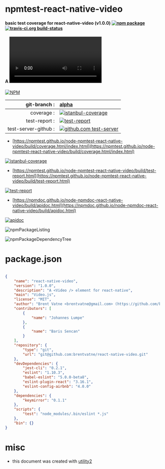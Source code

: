 # npmtest-react-native-video

#### basic test coverage for  react-native-video (v1.0.0)  [![npm package](https://img.shields.io/npm/v/npmtest-react-native-video.svg?style=flat-square)](https://www.npmjs.org/package/npmtest-react-native-video) [![travis-ci.org build-status](https://api.travis-ci.org/npmtest/node-npmtest-react-native-video.svg)](https://travis-ci.org/npmtest/node-npmtest-react-native-video)

#### A <Video /> element for react-native

[![NPM](https://nodei.co/npm/react-native-video.png?downloads=true&downloadRank=true&stars=true)](https://www.npmjs.com/package/react-native-video)

| git-branch : | [alpha](https://github.com/npmtest/node-npmtest-react-native-video/tree/alpha)|
|--:|:--|
| coverage : | [![istanbul-coverage](https://npmtest.github.io/node-npmtest-react-native-video/build/coverage.badge.svg)](https://npmtest.github.io/node-npmtest-react-native-video/build/coverage.html/index.html)|
| test-report : | [![test-report](https://npmtest.github.io/node-npmtest-react-native-video/build/test-report.badge.svg)](https://npmtest.github.io/node-npmtest-react-native-video/build/test-report.html)|
| test-server-github : | [![github.com test-server](https://npmtest.github.io/node-npmtest-react-native-video/GitHub-Mark-32px.png)](https://npmtest.github.io/node-npmtest-react-native-video/build/app/index.html) | | build-artifacts : | [![build-artifacts](https://npmtest.github.io/node-npmtest-react-native-video/glyphicons_144_folder_open.png)](https://github.com/npmtest/node-npmtest-react-native-video/tree/gh-pages/build)|

- [https://npmtest.github.io/node-npmtest-react-native-video/build/coverage.html/index.html](https://npmtest.github.io/node-npmtest-react-native-video/build/coverage.html/index.html)

[![istanbul-coverage](https://npmtest.github.io/node-npmtest-react-native-video/build/screenCapture.buildCi.browser.%252Ftmp%252Fbuild%252Fcoverage.lib.html.png)](https://npmtest.github.io/node-npmtest-react-native-video/build/coverage.html/index.html)

- [https://npmtest.github.io/node-npmtest-react-native-video/build/test-report.html](https://npmtest.github.io/node-npmtest-react-native-video/build/test-report.html)

[![test-report](https://npmtest.github.io/node-npmtest-react-native-video/build/screenCapture.buildCi.browser.%252Ftmp%252Fbuild%252Ftest-report.html.png)](https://npmtest.github.io/node-npmtest-react-native-video/build/test-report.html)

- [https://npmdoc.github.io/node-npmdoc-react-native-video/build/apidoc.html](https://npmdoc.github.io/node-npmdoc-react-native-video/build/apidoc.html)

[![apidoc](https://npmdoc.github.io/node-npmdoc-react-native-video/build/screenCapture.buildCi.browser.%252Ftmp%252Fbuild%252Fapidoc.html.png)](https://npmdoc.github.io/node-npmdoc-react-native-video/build/apidoc.html)

![npmPackageListing](https://npmtest.github.io/node-npmtest-react-native-video/build/screenCapture.npmPackageListing.svg)

![npmPackageDependencyTree](https://npmtest.github.io/node-npmtest-react-native-video/build/screenCapture.npmPackageDependencyTree.svg)



# package.json

```json

{
    "name": "react-native-video",
    "version": "1.0.0",
    "description": "A <Video /> element for react-native",
    "main": "Video.js",
    "license": "MIT",
    "author": "Brent Vatne <brentvatne@gmail.com> (https://github.com/brentvatne)",
    "contributors": [
        {
            "name": "Johannes Lumpe"
        },
        {
            "name": "Baris Sencan"
        }
    ],
    "repository": {
        "type": "git",
        "url": "git@github.com:brentvatne/react-native-video.git"
    },
    "devDependencies": {
        "jest-cli": "0.2.1",
        "eslint": "1.10.3",
        "babel-eslint": "5.0.0-beta8",
        "eslint-plugin-react": "3.16.1",
        "eslint-config-airbnb": "4.0.0"
    },
    "dependencies": {
        "keymirror": "0.1.1"
    },
    "scripts": {
        "test": "node_modules/.bin/eslint *.js"
    },
    "bin": {}
}
```



# misc
- this document was created with [utility2](https://github.com/kaizhu256/node-utility2)
